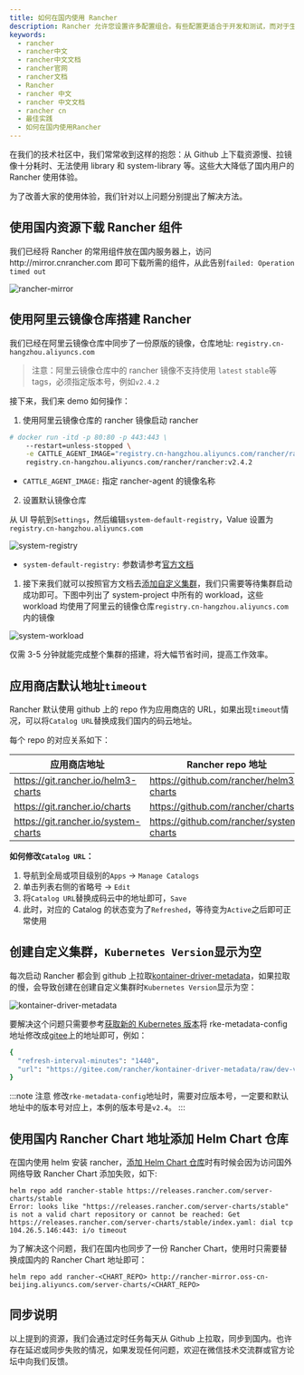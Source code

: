 ```yaml
---
title: 如何在国内使用 Rancher
description: Rancher 允许您设置许多配置组合。有些配置更适合于开发和测试，而对于生产环境，还有其他一些最佳实践可以获得最大的可用性和容错能力。生产应该遵循以下最佳实践。这些建议可以帮助您在问题发生之前解决它们。
keywords:
  - rancher
  - rancher中文
  - rancher中文文档
  - rancher官网
  - rancher文档
  - Rancher
  - rancher 中文
  - rancher 中文文档
  - rancher cn
  - 最佳实践
  - 如何在国内使用Rancher
---
```


在我们的技术社区中，我们常常收到这样的抱怨：从 Github 上下载资源慢、拉镜像十分耗时、无法使用 library 和 system-library 等。这些大大降低了国内用户的 Rancher 使用体验。

为了改善大家的使用体验，我们针对以上问题分别提出了解决方法。

## 使用国内资源下载 Rancher 组件

我们已经将 Rancher 的常用组件放在国内服务器上，访问http://mirror.cnrancher.com 即可下载所需的组件，从此告别`failed: Operation timed out`

![rancher-mirror](/img/rancher/expansion/007S8ZIlly1gejvtmh6w3j31sx0u0q3j.jpg)

## 使用阿里云镜像仓库搭建 Rancher

我们已经在阿里云镜像仓库中同步了一份原版的镜像，仓库地址: `registry.cn-hangzhou.aliyuncs.com`

> 注意：阿里云镜像仓库中的 rancher 镜像不支持使用 `latest` `stable`等 tags，必须指定版本号，例如`v2.4.2`

接下来，我们来 demo 如何操作：

1. 使用阿里云镜像仓库的 rancher 镜像启动 rancher

```bash
# docker run -itd -p 80:80 -p 443:443 \
    --restart=unless-stopped \
    -e CATTLE_AGENT_IMAGE="registry.cn-hangzhou.aliyuncs.com/rancher/rancher-agent:v2.4.2" \
    registry.cn-hangzhou.aliyuncs.com/rancher/rancher:v2.4.2
```

- `CATTLE_AGENT_IMAGE:` 指定 rancher-agent 的镜像名称

2. 设置默认镜像仓库

从 UI 导航到`Settings`，然后编辑`system-default-registry`，Value 设置为`registry.cn-hangzhou.aliyuncs.com`

![system-registry](/img/rancher/expansion/007S8ZIlly1gek021xwzij31tq0k8gm1.jpg)

- `system-default-registry:` 参数请参考[官方文档](/docs/rancher2/admin-settings/config-private-registry/_index)

1. 接下来我们就可以按照官方文档去[添加自定义集群](/docs/rancher2/cluster-provisioning/rke-clusters/custom-nodes/_index)，我们只需要等待集群启动成功即可。下图中列出了 system-project 中所有的 workload，这些 workload 均使用了阿里云的镜像仓库`registry.cn-hangzhou.aliyuncs.com`内的镜像

![system-workload](/img/rancher/expansion/007S8ZIlly1gejx15bo0yj313f0u00y5.jpg)

仅需 3-5 分钟就能完成整个集群的搭建，将大幅节省时间，提高工作效率。

## 应用商店默认地址`timeout`

Rancher 默认使用 github 上的 repo 作为应用商店的 URL，如果出现`timeout`情况，可以将`Catalog URL`替换成我们国内的码云地址。

每个 repo 的对应关系如下：

| 应用商店地址                         | Rancher repo 地址                        | Gitee 地址                              |
| ------------------------------------ | ---------------------------------------- | --------------------------------------- |
| https://git.rancher.io/helm3-charts  | https://github.com/rancher/helm3-charts  | https://gitee.com/rancher/helm3-charts  |
| https://git.rancher.io/charts        | https://github.com/rancher/charts        | https://gitee.com/rancher/charts        |
| https://git.rancher.io/system-charts | https://github.com/rancher/system-charts | https://gitee.com/rancher/system-charts |

**如何修改`Catalog URL`：**

1. 导航到全局或项目级别的`Apps` -> `Manage Catalogs`
2. 单击列表右侧的省略号 -> `Edit`
3. 将`Catalog URL`替换成码云中的地址即可，`Save`
4. 此时，对应的 Catalog 的状态变为了`Refreshed`，等待变为`Active`之后即可正常使用

## 创建自定义集群，`Kubernetes Version`显示为空

每次启动 Rancher 都会到 github 上拉取[kontainer-driver-metadata](https://github.com/rancher/kontainer-driver-metadata.git)，如果拉取的慢，会导致创建在创建自定义集群时`Kubernetes Version`显示为空：

![kontainer-driver-metadata](/img/rancher/expansion/007S8ZIlly1get57kqscwj31nk0jo0t6.jpg)

要解决这个问题只需要参考[获取新的 Kubernetes 版本](/docs/rancher2.5/admin-settings/k8s-metadata/_index)将 rke-metadata-config 地址修改成[gitee](https://gitee.com/rancher/kontainer-driver-metadata/)上的地址即可，例如：

```bash
{
  "refresh-interval-minutes": "1440",
  "url": "https://gitee.com/rancher/kontainer-driver-metadata/raw/dev-v2.4/data/data.json"
}
```

:::note 注意
修改`rke-metadata-config`地址时，需要对应版本号，一定要和默认地址中的版本号对应上，本例的版本号是`v2.4`。
:::

## 使用国内 Rancher Chart 地址添加 Helm Chart 仓库

在国内使用 helm 安装 rancher，[添加 Helm Chart 仓库](/docs/rancher2/installation/resources/advanced/helm2/helm-rancher/_index)时有时候会因为访问国外网络导致 Rancher Chart 添加失败，如下:

```
helm repo add rancher-stable https://releases.rancher.com/server-charts/stable
Error: looks like "https://releases.rancher.com/server-charts/stable" is not a valid chart repository or cannot be reached: Get https://releases.rancher.com/server-charts/stable/index.yaml: dial tcp 104.26.5.146:443: i/o timeout
```

为了解决这个问题，我们在国内也同步了一份 Rancher Chart，使用时只需要替换成国内的 Rancher Chart 地址即可：

```
helm repo add rancher-<CHART_REPO> http://rancher-mirror.oss-cn-beijing.aliyuncs.com/server-charts/<CHART_REPO>
```

## 同步说明

以上提到的资源，我们会通过定时任务每天从 Github 上拉取，同步到国内。也许存在延迟或同步失败的情况，如果发现任何问题，欢迎在微信技术交流群或官方论坛中向我们反馈。
